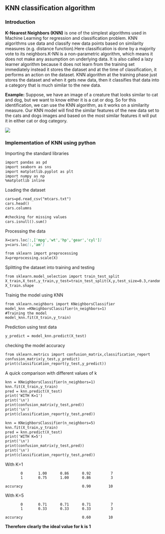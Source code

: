 ## KNN classification algorithm

### Introduction
**K-Nearest Neighbors (KNN)** is one of the simplest algorithms used in Machine Learning for regression and classification problem. KNN algorithms use data and classify new data points based on similarity measures (e.g. distance function).Here classification is done by a majority vote to its neighbors.K-NN is a non-parametric algorithm, which means it does not make any assumption on underlying data. It is also called a lazy learner algorithm because it does not learn from the training set immediately instead it stores the dataset and at the time of classification, it performs an action on the dataset. KNN algorithm at the training phase just stores the dataset and when it gets new data, then it classifies that data into a category that is much similar to the new data.

**Example:** Suppose, we have an image of a creature that looks similar to cat and dog, but we want to know either it is a cat or dog. So for this identification, we can use the KNN algorithm, as it works on a similarity measure. Our KNN model will find the similar features of the new data set to the cats and dogs images and based on the most similar features it will put it in either cat or dog category.

<img src="https://www.analyticsvidhya.com/blog/2018/03/introduction-k-neighbours-algorithm-clustering/">

### Implementation of KNN using python

Importing the standard libraries

```markdown
import pandas as pd
import seaborn as sns
import matplotlib.pyplot as plt
import numpy as np
%matplotlib inline
```

Loading the dataset

```markdown
cars=pd.read_csv("mtcars.txt")
cars.head()
cars.columns

#checking for missing values
cars.isnull().sum()
```

Processing the data

```markdown
X=cars.loc[:,['mpg','wt','hp','gear','cyl']]
y=cars.loc[:,'am']

from sklearn import preprocessing 
X=preprocessing.scale(X)
```
Splitting the dataset into training and testing

```markdown
from sklearn.model_selection import train_test_split
X_train,X_test,y_train,y_test=train_test_split(X,y,test_size=0.3,random_state=10)
X_train.shape
```

Trainig the model using KNN

```markdown
from sklearn.neighbors import KNeighborsClassifier
model_knn =KNeighborsClassifier(n_neighbors=1)
#Training the model
model_knn.fit(X_train,y_train)
```

Prediction using test data

```markdown
y_predict = model_knn.predict(X_test)
```

checking the model accuracy

```markdown
from sklearn.metrics import confusion_matrix,classification_report
confusion_matrix(y_test,y_predict)
print(classification_report(y_test,y_predict))
```
A quick comparison with different values of k

```markdown
knn = KNeighborsClassifier(n_neighbors=1)
knn.fit(X_train,y_train)
pred = knn.predict(X_test)
print('WITH K=1')
print('\n')
print(confusion_matrix(y_test,pred))
print('\n')
print(classification_report(y_test,pred))

knn = KNeighborsClassifier(n_neighbors=5)
knn.fit(X_train,y_train)
pred = knn.predict(X_test)
print('WITH K=5')
print('\n')
print(confusion_matrix(y_test,pred))
print('\n')
print(classification_report(y_test,pred))
```

With K=1

           0       1.00      0.86      0.92         7
           1       0.75      1.00      0.86         3

    accuracy                           0.90        10
      


With K=5
 
           0       0.71      0.71      0.71         7
           1       0.33      0.33      0.33         3

    accuracy                           0.60        10
  
  **Therefore clearly the ideal value for k is 1**




